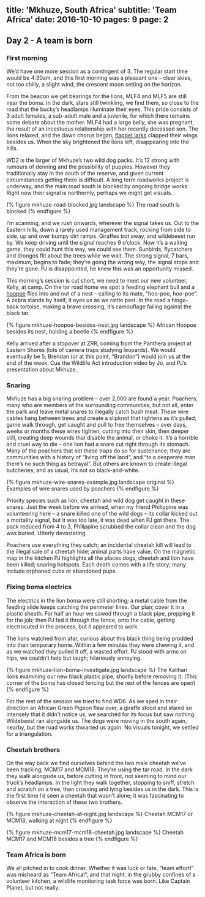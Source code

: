 title: 'Mkhuze, South Africa'
subtitle: 'Team Africa'
date: 2016-10-10
pages: 9
page: 2
---

## Day 2 - A team is born

### First morning

We’d have one more session as a contingent of 3. The regular start time would be 4:30am, and this first morning was a pleasant one – clear skies, not too chilly, a slight wind, the crescent moon setting on the horizon.

From the beacon we get bearings for the lions, MLF4 and MLF5 are still near the boma. In the dark, stars still twinkling, we find them, so close to the road that the bucky’s headlamps illuminate their eyes. This pride consists of 3 adult females, a sub-adult male and a juvenile, for which there remains some debate about the mother. MLF4 had a large belly, she was pregnant, the result of an incestuous relationship with her recently deceased son. The lions relaxed, and the dawn chorus began, [flappet larks](https://en.wikipedia.org/wiki/Flappet_lark) clapped their wings besides us. When the sky brightened the lions left, disappearing into the hills.

WD2 is the larger of Mkhuze’s two wild dog packs. It’s 12 strong with rumours of denning and the possibility of puppies. However they traditionally stay in the south of the reserve, and given current circumstances getting there is difficult. A long term roadworks project is underway, and the main road south is blocked by ongoing bridge works. Right now their signal is northernly, perhaps we might get visuals.

{% figure mkhuze-road-blocked.jpg landscape %}
The road south is blocked
{% endfigure %}

I’m scanning, and we rush onwards, wherever the signal takes us. Out to the Eastern hills, down a rarely used management track, rocking from side to side, up and over bumpy dirt ramps. Giraffes trot away, and wildebeest run by. We keep driving until the signal reaches 9 o’clock. Now it’s a waiting game, they could hunt this way, we could see them. Sunbirds, flycatchers and drongos flit about the trees while we wait. The strong signal, 7 bars, maximum, begins to fade; they’re going the wrong way, the signal stops and they’re gone. PJ is disappointed, he knew this was an opportunity missed.

This morning’s session is cut short, we need to meet our new volunteer, Kelly, at camp. On the tar road home we spot a feeding elephant bull and a [hoopoe](https://en.wikipedia.org/wiki/Hoopoe) flies into and out of a nest – calling to its mate, “hoo-poe, hoo-poe”. A zebra stands by itself, it eyes us as we rattle past. In the road a hinge-back tortoise, making a brave crossing, it’s camouflage failing against the black tar.

{% figure mkhuze-hoopoe-besides-nest.jpg landscape %}
African Hoopoe besides its nest, holding a beetle
{% endfigure %}

Kelly arrived after a stopover at ZRR, coming from the Panthera project at Eastern Shores (lots of camera traps studying leopards). We would eventually be 5; Brendan (or at this point, “Brandon”) would join us at the end of the week. Cue the Wildlife Act introduction video by Jo, and PJ’s presentation about Mkhuze.

### Snaring

Mkhuze has a big snaring problem – over 2,000 are found a year. Poachers, many who are members of the surrounding communities, but not all, enter the park and leave metal snares to illegally catch bush meat. These wire cables hang between trees and create a slipknot that tightens as it’s pulled; game walk through, get caught and pull to free themselves – over days, weeks or months these wires tighten, cutting into their skin, then deeper still, creating deep wounds that disable the animal, or choke it. It’s a horrible and cruel way to die – one lion had a snare cut right through its stomach. Many of the poachers that set these traps do so for sustenance; they are communities with a history of “living off the land”, and “to a desperate man there’s no such thing as betrayal”. But others are known to create illegal butcheries, and as usual, it’s not so black-and-white.

{% figure mkhuze-wire-snares-example.jpg landscape original %}
Examples of wire snares used by poachers
{% endfigure %}

Priority species such as lion, cheetah and wild dog get caught in these snares. Just the week before we arrived, when my friend Philippine was volunteering here – a snare killed one of the wild dogs – its collar kicked out a mortality signal, but it was too late, it was dead when PJ got there. The pack reduced from 4 to 3, Philippine scrubbed the collar clean and the dog was buried. Utterly devastating.

Poachers use everything they catch; an incidental cheetah kill will lead to the illegal sale of a cheetah hide; animal parts have value. On the magnetic map in the kitchen PJ highlights all the places dogs, cheetah and lion have been killed; snaring hotspots. Each death comes with a life story; many include orphaned cubs or abandoned pups.

### Fixing boma electrics

The electrics in the lion boma were still shorting; a metal cable from the feeding slide keeps catching the perimeter lines. Our plan; cover it in a plastic sheath. For half an hour we sawed through a black pipe, prepping it for the job; then PJ fed it through the fence, onto the cable, getting electrocuted in the process, but it appeared to work.

The lions watched from afar, curious about this black thing being prodded into their temporary home. Within a few minutes they were chewing it, and as we watched they pulled it off, a wasted effort. PJ stood with arms on hips, we couldn’t help but laugh; hilariously annoying.

{% figure mkhuze-lion-boma-investigate.jpg landscape %}
The Kalihari lions examining our new black plastic pipe, shortly before removing it. (This corner of the boma has closed fencing but the rest of the fences are open)
{% endfigure %}

For the rest of the session we tried to find WD6. As we sped in their direction an African Green Pigeon flew over, a giraffe stood and stared so intensely that it didn’t notice us, we searched for its focus but saw nothing. Wildebeest ran alongside us. The dogs were moving in the south again, nearby, but the road works thwarted us again. No visuals tonight, we settled for a triangulation.

### Cheetah brothers

On the way back we find ourselves behind the two male cheetah we’ve been tracking, MCM17 and MCM18. They’re using the tar road. In the dark they walk alongside us, before cutting in front, not seeming to mind our truck’s headlamps. In the light they walk together, stopping to sniff, stretch and scratch on a tree, then crossing and lying besides us in the dark. This is the first time I’d seen a cheetah that wasn’t alone; it was fascinating to observe the interaction of these two brothers.

{% figure mkhuze-cheetah-at-night.jpg landscape %}
Cheetah MCM17 or MCM18, walking at night
{% endfigure %}

{% figure mkhuze-mcm17-mcm18-cheetah.jpg landscape %}
Cheetah MCM17 and MCM18 besides a tree
{% endfigure %}

### Team Africa is born

We all pitched in to cook dinner. Whether it was luck or fate, “team effort!” was misheard as “Team Africa!”, and that night, in the grubby confines of a volunteer kitchen, a wildlife monitoring task force was born. Like Captain Planet, but not really.
